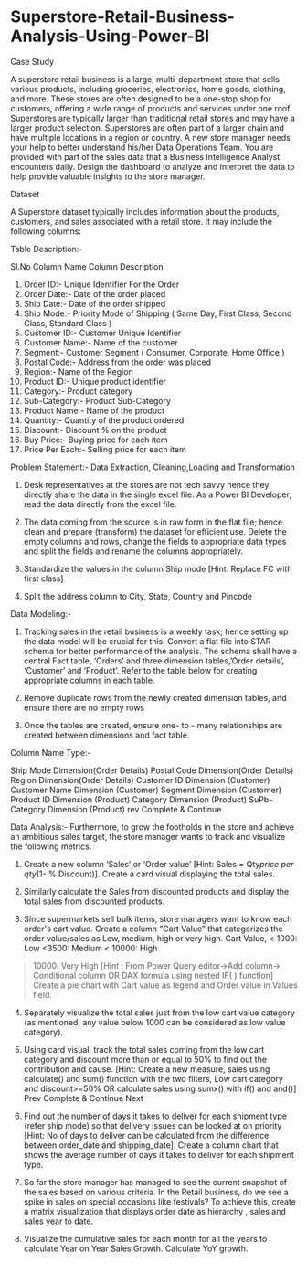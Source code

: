 # Superstore-Retail-Business-Analysis-Using-Power-BI

Case Study

A superstore retail business is a large, multi-department store that sells various products, including
groceries, electronics, home goods, clothing, and more. These stores are often designed to be a one-stop
shop for customers, offering a wide range of products and services under one roof. Superstores are
typically larger than traditional retail stores and may have a larger product selection. Superstores are
often part of a larger chain and have multiple locations in a region or country.
A new store manager needs your help to better understand his/her Data Operations Team. You are
provided with part of the sales data that a Business Intelligence Analyst encounters daily. Design the
dashboard to analyze and interpret the data to help provide valuable insights to the store manager.

Dataset

A Superstore dataset typically includes information about the products, customers, and sales associated
with a retail store. It may include the following columns:

Table Description:-

Sl.No Column Name Column Description

1) Order ID:- Unique Identifier For the Order
2) Order Date:- Date of the order placed
3) Ship Date:- Date of the order shipped
4) Ship Mode:- Priority Mode of Shipping ( Same Day, First Class, Second Class, Standard Class )
5) Customer ID:- Customer Unique Identifier
6) Customer Name:- Name of the customer
7) Segment:- Customer Segment ( Consumer, Corporate, Home Office )
8) Postal Code:- Address from the order was placed
9) Region:- Name of the Region
10) Product ID:- Unique product identifier
11) Category:- Product category 
12) Sub-Category:- Product Sub-Category
13) Product Name:- Name of the product
14) Quantity:- Quantity of the product ordered
15) Discount:- Discount % on the product
16) Buy Price:- Buying price for each item
17) Price Per Each:- Selling price for each item 



Problem Statement:-
Data Extraction, Cleaning,Loading and Transformation

1. Desk representatives at the stores are not tech savvy hence they directly share the data in the single
excel file. As a Power BI Developer, read the data directly from the excel file.

2. The data coming from the source is in raw form in the flat file; hence clean and prepare (transform) the
dataset for efficient use. Delete the empty columns and rows, change the fields to appropriate data types
and split the fields and rename the columns appropriately.

3. Standardize the values in the column Ship mode [Hint: Replace FC with first class]

4. Split the address column to City, State, Country and Pincode

Data Modeling:-

1. Tracking sales in the retail business is a weekly task; hence setting up the data model will be crucial for
this. Convert a flat file into STAR schema for better performance of the analysis. The schema shall have a
central Fact table, ‘Orders’ and three dimension tables,’Order details’, ‘Customer’ and ‘Product’. Refer to
the table below for creating appropriate columns in each table.

2. Remove duplicate rows from the newly created dimension tables, and ensure there are no empty rows

3. Once the tables are created, ensure one- to - many relationships are created between dimensions and
fact table.

Column Name Type:-

Ship Mode Dimension(Order Details)
Postal Code Dimension(Order Details)
Region Dimension(Order Details)
Customer ID Dimension (Customer)
Customer Name Dimension (Customer)
Segment Dimension (Customer)
Product ID Dimension (Product)
Category Dimension (Product)
SuPb-Category Dimension (Product)
rev Complete & Continue 


Data Analysis:-
Furthermore, to grow the footholds in the store and achieve an ambitious sales target, the store manager
wants to track and visualize the following metrics.

1. Create a new column ‘Sales’ or ‘Order value’ [Hint: Sales = Qty*price per qty*(1- % Discount)]. Create a
card visual displaying the total sales.

2. Similarly calculate the Sales from discounted products and display the total sales from discounted
products.

3. Since supermarkets sell bulk items, store managers want to know each order's cart value. Create a
column “Cart Value” that categorizes the order value/sales as Low, medium, high or very high.
Cart Value,
< 1000: Low
<3500: Medium
< 10000: High
> 10000: Very High
[Hint : From Power Query editor->Add column-> Conditional column OR
DAX formula using nested IF( ) function]
Create a pie chart with Cart value as legend and Order value in Values field.

4. Separately visualize the total sales just from the low cart value category (as mentioned, any value below
1000 can be considered as low value category).

5. Using card visual, track the total sales coming from the low cart category and discount more than or
equal to 50% to find out the contribution and cause.
[Hint: Create a new measure, sales using calculate() and sum() function with the two filters, Low cart
category and discount>=50% OR calculate sales using sumx() with if() and and()]
Prev Complete & Continue Next

6. Find out the number of days it takes to deliver for each shipment type (refer ship mode) so that delivery
issues can be looked at on priority [Hint: No of days to deliver can be calculated from the difference
between order_date and shipping_date]. Create a column chart that shows the average number of days
it takes to deliver for each shipment type.

7. So far the store manager has managed to see the current snapshot of the sales based on various
criteria. In the Retail business, do we see a spike in sales on special occasions like festivals? To achieve this,
create a matrix visualization that displays order date as hierarchy , sales and sales year to date.

8. Visualize the cumulative sales for each month for all the years to calculate Year on Year Sales Growth.
Calculate YoY growth.

